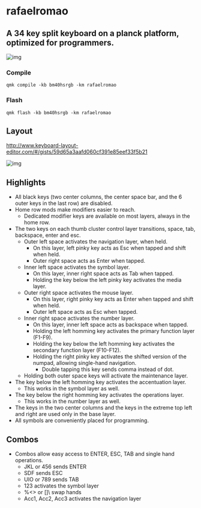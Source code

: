 # rafaelromao

## A 34 key split keyboard on a planck platform, optimized for programmers.

![img](https://i.imgur.com/odzZLMc.jpg)

### Compile

`qmk compile -kb bm40hsrgb -km rafaelromao`

### Flash

`qmk flash -kb bm40hsrgb -km rafaelromao`

## Layout

http://www.keyboard-layout-editor.com/#/gists/59d65a3aafd060cf391e85eef33f5b21

![img](https://i.imgur.com/3Tz8M1p.png)

## Highlights

- All black keys (two center columns, the center space bar, and the 6 outer keys in the last row) are disabled.
- Home row mods make modifiers easier to reach.
  - Dedicated modifier keys are available on most layers, always in the home row.
- The two keys on each thumb cluster control layer transitions, space, tab, backspace, enter and esc.
  - Outer left space activates the navigation layer, when held.
    - On this layer, left pinky key acts as Esc when tapped and shift when held.
    - Outer right space acts as Enter when tapped.
  - Inner left space activates the symbol layer.
    - On this layer, inner right space acts as Tab when tapped.
    - Holding the key below the left pinky key activates the media layer.
  - Outer right space activates the mouse layer.
    - On this layer, right pinky key acts as Enter when tapped and shift when held.
    - Outer left space acts as Esc when tapped.
  - Inner right space activates the number layer.
    - On this layer, inner left space acts as backspace when tapped.
    - Holding the left homming key activates the primary function layer (F1-F9).
    - Holding the key below the left homming key activates the secondary function layer (F10-F12).
    - Holding the right pinky key activates the shifted version of the numpad, allowing single-hand navigation.
      - Double tapping this key sends comma instead of dot.
  - Holding both outer space keys will activate the maintenance layer.
- The key below the left homming key activates the accentuation layer.
  - This works in the symbol layer as well.
- The key below the right homming key activates the operations layer.
  - This works in the number layer as well.
- The keys in the two center columns and the keys in the extreme top left and right are used only in the base layer.
- All symbols are conveniently placed for programming.

## Combos

- Combos allow easy access to ENTER, ESC, TAB and single hand operations.
  - JKL or 456 sends ENTER
  - SDF sends ESC
  - UIO or 789 sends TAB
  - 123 activates the symbol layer
  - %<> or []\ swap hands
  - Acc1, Acc2, Acc3 activates the navigation layer

